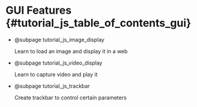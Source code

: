 GUI Features {#tutorial_js_table_of_contents_gui}
============

-   @subpage tutorial_js_image_display

    Learn to load an image and display it in a web

-   @subpage tutorial_js_video_display

    Learn to capture video and play it

-   @subpage tutorial_js_trackbar

    Create trackbar to control certain parameters
